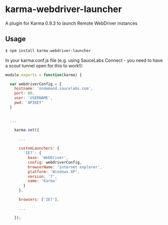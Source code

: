 karma-webdriver-launcher
========================

A plugin for Karma 0.9.3 to launch Remote WebDriver instances

## Usage

```bash
$ npm install karma-webdriver-launcher
```

In your karma.conf.js file (e.g. using SauceLabs Connect - you need to have a scout tunnel open for this to work!):

```js
module.exports = function(karma) {

  var webdriverConfig = {
    hostname: 'ondemand.saucelabs.com',
    port: 80,
    user: 'USERNAME',
    pwd: 'APIKEY'
  }


  ...

    karma.set({

      ...
	  
      customLaunchers: {
        'IE7': {
          base: 'WebDriver',
		  config: webdriverConfig,
		  browserName: 'internet explorer',
		  platform: 'Windows XP',
		  version: '7',
		  name: 'Karma'
	    }
      },	  

      browsers: ['IE7'],

      ...

    });


```


